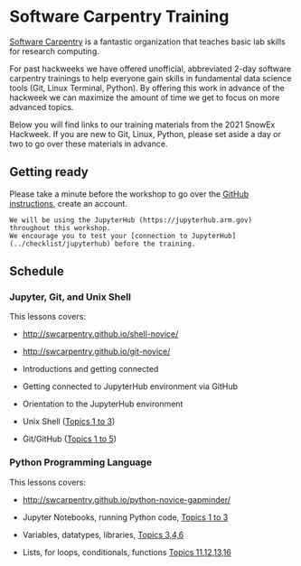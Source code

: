 # Software Carpentry Training

[Software Carpentry](https://software-carpentry.org) is a fantastic
organization that teaches basic lab skills for research computing.

For past hackweeks we have offered unofficial, abbreviated 2-day software
carpentry trainings to help everyone gain skills in fundamental data science
tools (Git, Linux Terminal, Python). By offering this work in advance of the
hackweek we can maximize the amount of time we get to focus on more advanced
topics.

Below you will find links to our training materials from the 2021 SnowEx
Hackweek. If you are new to Git, Linux, Python, please set aside a day or two
to go over these materials in advance.

## Getting ready

Please take a minute before the workshop to go over
the [GitHub instructions](../checklist/github.md), create an account.

```{attention}
We will be using the JupyterHub (https://jupyterhub.arm.gov) throughout this workshop.
We encourage you to test your [connection to JupyterHub](../checklist/jupyterhub) before the training.
```

## Schedule

### Jupyter, Git, and Unix Shell

This lessons covers:

* http://swcarpentry.github.io/shell-novice/
* http://swcarpentry.github.io/git-novice/

* Introductions and getting connected
* Getting connected to JupyterHub environment via GitHub
* Orientation to the JupyterHub environment
* Unix Shell ([Topics 1 to 3](http://swcarpentry.github.io/shell-novice/))
* Git/GitHub ([Topics 1 to 5](http://swcarpentry.github.io/git-novice/))

### Python Programming Language

This lessons covers:

* http://swcarpentry.github.io/python-novice-gapminder/

* Jupyter Notebooks, running Python code, [Topics 1 to 3](http://swcarpentry.github.io/python-novice-gapminder)
* Variables, datatypes, libraries, [Topics 3,4,6](http://swcarpentry.github.io/python-novice-gapminder)
* Lists, for loops, conditionals, functions [Topics 11,12,13,16](http://swcarpentry.github.io/python-novice-gapminder)
